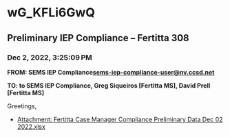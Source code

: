 # wG_KFLi6GwQ
## Preliminary IEP Compliance – Fertitta 308
### Dec 2, 2022, 3:25:09 PM
**FROM: SEMS IEP Compliance<sems-iep-compliance-user@nv.ccsd.net>**

**TO: to SEMS IEP Compliance, Greg Siqueiros [Fertitta MS], David Prell [Fertitta MS]**


Greetings, 





* [Attachment: Fertitta Case Manager Compliance Preliminary Data Dec 02 2022.xlsx](wG_KFLi6GwQ-attachment-1.xlsx)
